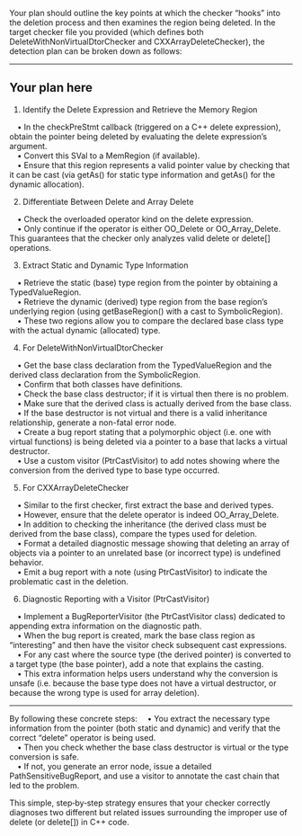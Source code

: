 Your plan should outline the key points at which the checker “hooks” into the deletion process and then examines the region being deleted. In the target checker file you provided (which defines both DeleteWithNonVirtualDtorChecker and CXXArrayDeleteChecker), the detection plan can be broken down as follows:

------------------------------------------------------------
Your plan here
------------------------------------------------------------
1. Identify the Delete Expression and Retrieve the Memory Region

 • In the checkPreStmt callback (triggered on a C++ delete expression), obtain the pointer being deleted by evaluating the delete expression’s argument.  
 • Convert this SVal to a MemRegion (if available).  
 • Ensure that this region represents a valid pointer value by checking that it can be cast (via getAs<TypedValueRegion>() for static type information and getAs<SymbolicRegion>() for the dynamic allocation).

2. Differentiate Between Delete and Array Delete

 • Check the overloaded operator kind on the delete expression.  
 • Only continue if the operator is either OO_Delete or OO_Array_Delete. This guarantees that the checker only analyzes valid delete or delete[] operations.

3. Extract Static and Dynamic Type Information

 • Retrieve the static (base) type region from the pointer by obtaining a TypedValueRegion.  
 • Retrieve the dynamic (derived) type region from the base region’s underlying region (using getBaseRegion() with a cast to SymbolicRegion).  
 • These two regions allow you to compare the declared base class type with the actual dynamic (allocated) type.

4. For DeleteWithNonVirtualDtorChecker

 • Get the base class declaration from the TypedValueRegion and the derived class declaration from the SymbolicRegion.  
 • Confirm that both classes have definitions.  
 • Check the base class destructor; if it is virtual then there is no problem.  
 • Make sure that the derived class is actually derived from the base class.  
 • If the base destructor is not virtual and there is a valid inheritance relationship, generate a non-fatal error node.  
 • Create a bug report stating that a polymorphic object (i.e. one with virtual functions) is being deleted via a pointer to a base that lacks a virtual destructor.  
 • Use a custom visitor (PtrCastVisitor) to add notes showing where the conversion from the derived type to base type occurred.

5. For CXXArrayDeleteChecker

 • Similar to the first checker, first extract the base and derived types.  
 • However, ensure that the delete operator is indeed OO_Array_Delete.  
 • In addition to checking the inheritance (the derived class must be derived from the base class), compare the types used for deletion.  
 • Format a detailed diagnostic message showing that deleting an array of objects via a pointer to an unrelated base (or incorrect type) is undefined behavior.  
 • Emit a bug report with a note (using PtrCastVisitor) to indicate the problematic cast in the deletion.

6. Diagnostic Reporting with a Visitor (PtrCastVisitor)

 • Implement a BugReporterVisitor (the PtrCastVisitor class) dedicated to appending extra information on the diagnostic path.  
 • When the bug report is created, mark the base class region as “interesting” and then have the visitor check subsequent cast expressions.  
 • For any cast where the source type (the derived pointer) is converted to a target type (the base pointer), add a note that explains the casting.  
 • This extra information helps users understand why the conversion is unsafe (i.e. because the base type does not have a virtual destructor, or because the wrong type is used for array deletion).

------------------------------------------------------------
By following these concrete steps:
 • You extract the necessary type information from the pointer (both static and dynamic) and verify that the correct “delete” operator is being used.  
 • Then you check whether the base class destructor is virtual or the type conversion is safe.  
 • If not, you generate an error node, issue a detailed PathSensitiveBugReport, and use a visitor to annotate the cast chain that led to the problem.

This simple, step‐by‐step strategy ensures that your checker correctly diagnoses two different but related issues surrounding the improper use of delete (or delete[]) in C++ code.